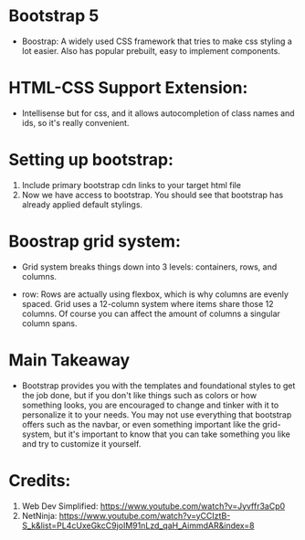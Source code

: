 # Bootstrap 5

-   Boostrap: A widely used CSS framework that tries to make css styling a lot easier. Also has popular prebuilt, easy to implement components.

# HTML-CSS Support Extension:

-   Intellisense but for css, and it allows autocompletion of class names and ids, so it's really convenient.

# Setting up bootstrap:

1. Include primary bootstrap cdn links to your target html file
2. Now we have access to bootstrap. You should see that bootstrap has already applied default stylings.

# Boostrap grid system:

-   Grid system breaks things down into 3 levels: containers, rows, and columns.

-   row: Rows are actually using flexbox, which is why columns are evenly spaced. Grid uses a 12-column system where items share those 12 columns. Of course you can affect the amount of columns a singular column spans.

# Main Takeaway

-   Bootstrap provides you with the templates and foundational styles to get the job done, but if you don't like things such as colors or how something looks, you are
    encouraged to change and tinker with it to personalize it to your needs.
    You may not use everything that bootstrap offers such as the navbar, or even
    something important like the grid-system, but it's important to know that
    you can take something you like and try to customize it yourself.

# Credits:

1. Web Dev Simplified: https://www.youtube.com/watch?v=Jyvffr3aCp0
2. NetNinja: https://www.youtube.com/watch?v=yCCIztB-S_k&list=PL4cUxeGkcC9joIM91nLzd_qaH_AimmdAR&index=8

